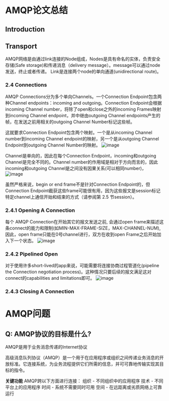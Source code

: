 # AMQP论文总结
## Introduction
## Transport
AMQP网络是由通过link连接的Node组成，Nodes是具有命名的实体，负责安全存储(Safe storage)和传递消息（delivery message）。message可以通过node发送，终止或者传递。
Link是连接两个node的单向通道(unidirectional route)。

### 2.4 Connections
AMQP Connections分为多个单向Channels。一个Connection Endpoint包含两种Channel endpoints：incoming and outgoing。Connection Endpoint会根据incoming Channel number，将除了open和close之外的incoming Frames映射到incoming Channel endpoint，并中继由outgoing Channel endpoints产生的帧，在发送之前用相关的outgoing Channel Number标记这些帧。

这就要求Connection Endpoint包含两个映射。一个是从incoming Channel number到incoming Channel endpoint的映射，另一个是从outgoing Channel Endpoint到outgoing Channel Number的映射。
![image](https://github.com/zhan81776075/The-Journey-of-a-Software-Engineer/assets/39268323/444fd451-1647-46c0-95f6-93bcc7c9a5d2)

Channel是单向的，因此在每个Connection Endpoint，incoming和outgoing Channel是完全不同的。Channel number的作用域是相对于方向而言的，因此incoming和outgoing Channel是之间没有因果关系(可以相同number)，
![image](https://github.com/zhan81776075/The-Journey-of-a-Software-Engineer/assets/39268323/a7e4cbbb-f8c0-493e-844d-d09e66a35152)

虽然严格来说，begin or end frame不是针对Connection Endpoint的，但Connection Endpoint截获这些frame可能很有用，因为这些报文是session标记特定channel上通信开始和结束的方式（请参阅第 2.5 节session）。

### 2.4.1	Opening A Connection
每个 AMQP Connection在开始其它的报文发送之前, 会通过open frame来描述这条connect的能力和限制(如MIN-MAX-FRAME-SIZE，MAX-CHANNEL-NUM), 因此，open frame只能在0号channel进行，双方在收到open Frame之后开始加入下一个状态。
![image](https://github.com/zhan81776075/The-Journey-of-a-Software-Engineer/assets/39268323/181030b5-533c-4e2b-a762-c4b84e598548)

### 2.4.2	Pipelined Open
对于使用许多short-lived的app来说，可能需要将连接协商过程管道化(pipeline the Connection negotiation process)。这种情况只要后续的报文满足这对connect的capabilities and limitations即可。
![image](https://github.com/zhan81776075/The-Journey-of-a-Software-Engineer/assets/39268323/a25610d2-773e-4d4e-b4d3-c4505cb41e31)

### 2.4.3	Closing A Connection


# AMQP问题
## Q: AMQP协议的目标是什么?
AMQP是用于业务消息传递的Internet协议

高级消息队列协议（AMQP）是一个用于在应用程序或组织之间传递业务消息的开放标准。它连接系统，为业务流程提供它们所需的信息，并可可靠地传输实现其目标的指令。

**关键功能**
AMQP跨以下方面进行连接：
组织 - 不同组织中的应用程序
技术 - 不同平台上的应用程序
时间 - 系统不需要同时可用
空间 - 在远距离或劣质网络上可靠运行
